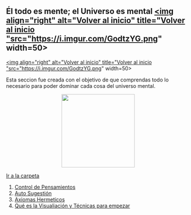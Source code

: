 ## Él todo es mente; el Universo es mental <a href="https://github.com/Ocul-LB/Projecto-LB/wiki"><img align="right" alt="Volver al inicio" title="Volver al inicio "src="https://i.imgur.com/GodtzYG.png" width=50></a>
<a href="https://github.com/Ocul-LB/Projecto-LB/wiki"><img align="right" alt="Volver al inicio" title="Volver al inicio "src="https://i.imgur.com/GodtzYG.png" width=50></a>

Esta seccion fue creada con el objetivo de que comprendas todo lo necesario para poder dominar cada cosa del universo mental.

<p align="center"><img src="https://i.imgur.com/ozFCemH.jpg" height="200" lenght="200"></p>

[Ir a la carpeta](https://github.com/Ocul-LB/Projecto-LB/tree/master/La-Mente)

1. [Control de Pensamientos](https://github.com/Ocul-LB/Projecto-LB/blob/master/La-Mente/Control%20de%20Pensamientos.md)
2. [Auto Sugestión](https://github.com/Ocul-LB/Projecto-LB/blob/master/La-Mente/Auto%20Sugesti%C3%B3n.md)
3. [Axiomas Hermeticos](https://github.com/Ocul-LB/Projecto-LB/blob/master/La-Mente/Axiomas%20Hermeticos.md)
4. [Qué es la Visualiación y Técnicas para empezar](https://github.com/Ocul-LB/Projecto-LB/blob/master/La-Mente/Qu%C3%A9%20es%20la%20Visualiaci%C3%B3n%20y%20T%C3%A9cnicas%20para%20empezar.md)
